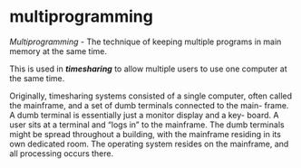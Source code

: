 # multiprogramming

*Multiprogramming* - The technique of keeping multiple programs in main memory at the same time. 

This is used in ***timesharing*** to allow multiple users to use one computer at the same time.

Originally, timesharing systems consisted of a single computer, often called the mainframe, and a set of dumb terminals connected to the main- frame. A dumb terminal is essentially just a monitor display and a key- board. A user sits at a terminal and “logs in” to the mainframe. The dumb terminals might be spread throughout a building, with the mainframe residing in its own dedicated room. The operating system resides on the mainframe, and all processing occurs there.